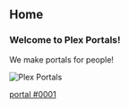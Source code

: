 ## **Home**

### Welcome to Plex Portals!  
We make portals for people!


![Plex Portals](https://iili.io/dEf4ln.png "Plex Portals")

[portal #0001](http://b.link/yp6fk)

